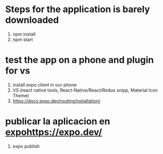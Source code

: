 # Steps for the application is barely downloaded
1. npm install
2. npm start

# test the app on a phone and plugin for vs
1. install expo client in our phone 
2. VS (react native tools, React-Native/React/Redux snipp, Material Icon Theme)
3. https://docs.expo.dev/routing/installation/

# publicar la aplicacion en [expo](https://expo.dev/)https://expo.dev/
1. expo publish



